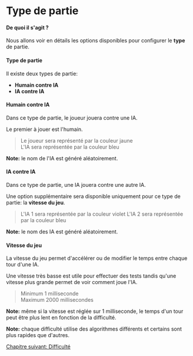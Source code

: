 # Type de partie

#### De quoi il s'agit ?

Nous allons voir en détails les options disponibles pour configurer le **type** de partie.

#### Type de partie

Il existe deux types de partie:

- **Humain contre IA**
- **IA contre IA**

#### Humain contre IA

Dans ce type de partie, le joueur jouera contre une IA.

Le premier à jouer est l'humain.

> Le joueur sera représenté par la couleur jaune  
> L'IA sera représentée par la couleur bleu

**Note:** le nom de l'IA est généré aléatoirement.

#### IA contre IA

Dans ce type de partie, une IA jouera contre une autre IA.

Une option supplémentaire sera disponible uniquement pour ce type de partie: la **vitesse du jeu**.

> L'IA 1 sera représentée par la couleur violet
> L'IA 2 sera représentée par la couleur bleu

**Note:** le nom des IA est généré aléatoirement.

#### Vitesse du jeu

La vitesse du jeu permet d'accélérer ou de modifier le temps entre chaque tour d'une IA.

Une vitesse très basse est utile pour effectuer des tests tandis qu'une vitesse plus grande permet de voir comment joue l'IA.

> Minimum 1 milliseconde  
> Maximum 2000 millisecondes

**Note:** même si la vitesse est réglée sur 1 milliseconde, le temps d'un tour peut être plus lent en fonction de la difficulté.

**Note:** chaque difficulté utilise des algorithmes différents et certains sont plus rapides que d'autres.

<a href="{{ site.baseUrl }}config/level/" class="btn btn-green">Chapitre suivant: Difficulté</a>
